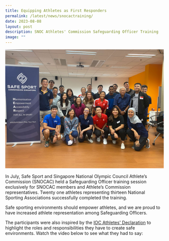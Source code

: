 ```yaml
---
title: Equipping Athletes as First Responders
permalink: /latest/news/snocactraining/
date: 2023-08-08
layout: post
description: SNOC Athletes' Commission Safeguarding Officer Training
image: ""
---
```

![Trainers and participants pose for a photo next to a navy blue Safe Sport pull up banner](/images/Resources%20Images/acsotraining.JPG)

In July, Safe Sport and Singapore National Olympic Council Athlete’s Commission (SNOCAC) held a Safeguarding Officer training session exclusively for SNOCAC members and Athlete’s Commission representatives. Twenty one athletes representing thirteen National Sporting Associations successfully completed the training. 

Safe sporting environments should empower athletes, and we are proud to have increased athlete representation among Safeguarding Officers. 

The participants were also inspired by the [IOC Athletes' Declaration](https://olympics.com/athlete365/athletes-declaration/) to highlight the roles and responsibilities they have to create safe environments. Watch the video below to see what they had to say: 


